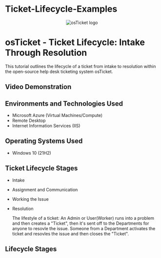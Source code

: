 # Ticket-Lifecycle-Examples

<p align="center">
<img src="https://i.imgur.com/Clzj7Xs.png" alt="osTicket logo"/>
</p>

<h1>osTicket - Ticket Lifecycle: Intake Through Resolution</h1>
This tutorial outlines the lifecycle of a ticket from intake to resolution within the open-source help desk ticketing system osTicket.<br />


<h2>Video Demonstration</h2>



<h2>Environments and Technologies Used</h2>

- Microsoft Azure (Virtual Machines/Compute)
- Remote Desktop
- Internet Information Services (IIS)

<h2>Operating Systems Used </h2>

- Windows 10</b> (21H2)

<h2>Ticket Lifecycle Stages</h2>

- Intake
- Assignment and Communication
- Working the Issue
- Resolution

  The lifestyle of a ticket: An Admin or User(Worker) runs into a problem and then creates a "Ticket", then it's sent off to the Departments for anyone to resovle the issue. Someone from a Department activates the ticket and resovles the issue and then closes the "Ticket".

<h2>Lifecycle Stages</h2>



<br />

